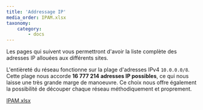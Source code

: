 ```yaml
---
title: 'Addressage IP'
media_order: IPAM.xlsx
taxonomy:
    category:
        - docs
---
```


Les pages qui suivent vous permettront d'avoir la liste complète des adresses IP allouées aux différents sites.

L'entièreté du réseau fonctionne sur la plage d'adresses IPv4 `10.0.0.0/8`. Cette plage nous accorde **16 777 214 adresses IP possibles**, ce qui nous laisse une très grande marge de manoeuvre. Ce choix nous offre également la possibilité de découper chaque réseau méthodiquement et proprement.

[IPAM.xlsx](IPAM.xlsx)